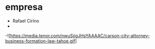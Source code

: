 # empresa 

- Rafael Cirino
-

-![https://media.tenor.com/nwuSjjgJHsYAAAAC/carson-city-attorney-business-formation-law-tahoe.gif]
